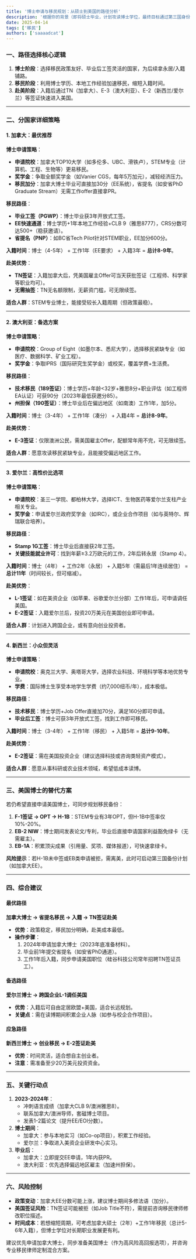 ```yaml
---
title: '博士申请与移民规划：从硕士到美国的路径分析'
description: '根据你的背景（即将硕士毕业，计划攻读博士学位，最终目标通过第三国身份进入美国），以下是结合博士申请与移民规划的操作建议，按国家分类分析：'
date: 2025-04-14
tags: ['移民']
authors: ['saaaadcat']
---
```



### **一、路径选择核心逻辑**

1. **博士阶段**：选择移民政策友好、毕业后工签灵活的国家，为后续拿永居/入籍铺路。
2. **移民阶段**：利用博士学历、本地工作经验加速移民，缩短入籍时间。
3. **赴美阶段**：入籍后通过TN（加拿大）、E-3（澳大利亚）、E-2（新西兰/爱尔兰）等签证快速进入美国。

---

### **二、分国家详细策略**

#### **1. 加拿大：最优推荐**

**博士申请策略**：

- **申请院校**：加拿大TOP10大学（如多伦多、UBC、滑铁卢），STEM专业（计算机、工程、生物等）更易移民。
- **奖学金**：争取全额奖学金（如Vanier CGS，每年5万加元），减轻经济压力。
- **移民加分**：加拿大博士毕业可直接加30分（EE系统），省提名（如安省PhD Graduate Stream）无需工作offer直接拿PR。

**移民路径**：

- **毕业工签（PGWP）**：博士毕业获3年开放式工签。
- **EE快速通道**：博士学历+1年本地工作经验+CLB 9（雅思8777），CRS分数可达500+（稳获邀请）。
- **省提名（PNP）**：如BC省Tech Pilot针对STEM职业，EE加分600分。

**入籍时间**：博士（4-5年） + 工作1年（EE要求） + 入籍3年 = **总计8-9年**。

**赴美优势**：

- **TN签证**：入籍加拿大后，凭美国雇主Offer可当天获批签证（工程师、科学家等职业均可）。
- **无需抽签**：TN无名额限制，无薪资门槛，可无限续签。

**适合人群**：STEM专业博士，能接受较长入籍周期（但政策最稳）。

---

#### **2. 澳大利亚：备选方案**

**博士申请策略**：

- **申请院校**：Group of Eight（如墨尔本、悉尼大学），选择移民紧缺专业（如医疗、数据科学、矿业工程）。
- **奖学金**：争取IPRS（国际研究生奖学金）或校奖，覆盖学费+生活费。

**移民路径**：

- **技术移民（189签证）**：博士学历+年龄<32岁+雅思8分+职业评估（如工程师EA认证）可获90分（2023年最低获邀分85）。
- **州担保（190签证）**：博士毕业后在偏远地区（如南澳）工作1年，加5分。

**入籍时间**：博士（3-4年） + 工作1年（凑分） + 入籍4年 = **总计8-9年**。

**赴美优势**：

- **E-3签证**：仅限澳洲公民，需美国雇主Offer，配额常年用不完，可无限续签。

**适合人群**：愿意攻读移民紧缺专业，且能接受偏远地区工作。

---

#### **3. 爱尔兰：高性价比选项**

**博士申请策略**：

- **申请院校**：圣三一学院、都柏林大学，选择ICT、生物医药等爱尔兰支柱产业相关专业。
- **奖学金**：申请爱尔兰政府奖学金（如IRC），或企业合作项目（如与英特尔、辉瑞联合培养）。

**移民路径**：

- **Stamp 1G工签**：博士毕业后直接获2年工签。
- **关键技能就业许可**：找到年薪≥3.2万欧元的工作，2年后转永居（Stamp 4）。

**入籍时间**：博士（4年） + 工作2年（永居） + 入籍5年（需最后1年连续居住） = **总计11年**（时间较长，但可缩减）。

**赴美优势**：

- **L-1签证**：如在美资企业（如苹果、谷歌爱尔兰分部）工作1年后，可申请调任美国。
- **E-2签证**：入籍爱尔兰后，投资20万美元在美国创业即可申请。

**适合人群**：计划进入跨国企业，或有意向创业投资者。

---

#### **4. 新西兰：小众但灵活**

**博士申请策略**：

- **申请院校**：奥克兰大学、奥塔哥大学，选择农业科技、环境科学等本地优势专业。
- **学费**：国际博士生享受本地学生学费（约7,000纽币/年），成本极低。

**移民路径**：

- **技术移民**：博士学历+Job Offer直接加70分，满足160分即可申请。
- **毕业后工签**：博士可获3年开放式工签，找到工作即可移民。

**入籍时间**：博士（3-4年） + 工作1年（移民） + 入籍5年 = **总计9-10年**。

**赴美优势**：

- **E-2签证**：需在美国投资企业（建议选择科技或咨询类轻资产模式）。

**适合人群**：愿意从事科研或农业技术领域，希望低成本读博。

---

### **三、美国博士的替代方案**

若仍希望直接申请美国博士，可同步规划移民备份：

1. **F-1签证 → OPT → H-1B**：STEM专业有3年OPT，但H-1B中签率仅10%-20%。
2. **EB-2 NIW**：博士期间发表论文/专利，毕业后直接申请国家利益豁免绿卡（无需雇主）。
3. **EB-1A**：积累顶尖成果（引用量、奖项、媒体报道），可快速拿绿卡。

**风险提示**：若H-1B未中签或EB类申请被拒，需离美，此时可启动第三国备份计划（如加拿大EE）。

---

### **四、综合建议**

#### **最优路径**

**加拿大博士 → 省提名移民 → 入籍 → TN签证赴美**

- **优势**：政策稳定，移民加分明确，赴美成本最低。
- **操作步骤**：
  1. 2024年申请加拿大博士（2023年底准备材料）。
  2. 毕业前1年提交省提名（如安省PhD通道）。
  3. 工作1年后入籍，同步申请美国职位（硅谷科技公司常年招聘TN签证员工）。

#### **备选路径**

**爱尔兰博士 → 跨国企业L-1调任美国**

- **优势**：入籍后可自由定居欧盟+美国，适合长远规划。
- **关键点**：需在读博期间积累企业人脉（如参与校企合作项目）。

#### **应急路径**

**新西兰博士 → 创业移民 → E-2签证赴美**

- **优势**：时间灵活，适合想自主创业者。
- **注意**：需准备至少20万美元投资资金。

---

### **五、关键行动点**

1. **2023-2024年**：
   - 冲刺语言成绩（加拿大CLB 9/澳洲雅思8）。
   - 联系加拿大/澳洲导师，套磁博士项目。
   - 发表1-2篇论文（提升EE/EOI分数）。
2. **博士期间**：
   - 加拿大：参与本地实习（如Co-op项目），积累工作经验。
   - 爱尔兰：争取进入美资企业研发中心实习。
3. **毕业后**：
   - 加拿大：立即提交EE申请，1年内获PR。
   - 澳大利亚：优先选择偏远地区雇主（加速州担保）。

---

### **六、风险控制**

- **政策变动**：加拿大EE分数可能上涨，建议博士期间多修法语（加分）。
- **美国签证风险**：TN签证可能被拒（如Job Title不符），需提前咨询移民律师修改职位描述。
- **时间成本**：若想缩短周期，可考虑加拿大硕士（2年）+工作1年移民（总计5-6年入籍），但博士学位对长期职业发展更有利。

建议优先申请加拿大博士，同步准备美国博士（作为高风险高回报选项），并咨询专业移民律师定制混合方案。
